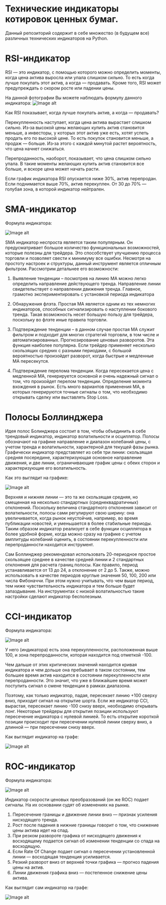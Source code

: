 # Технические индикаторы котировок ценных бумаг.

Данный репозиторий содержит в себе множество (в будущем все) различных технических индикаторов на Python.

# RSI-индикатор

RSI — это индикатор, с помощью которого можно определить моменты, когда цена актива выросла или упала слишком сильно. То есть когда лучше покупать этот актив, а когда — продавать. Кроме того, RSI может предупреждать о скором росте или падении цены.

На данной фотографии Вы можете наблюдать формулу данного индикатора:
![Image alt](https://github.com/LRKZZ/technical-indicators/blob/main/technical%20indicators/tech_pictures/RSIpic.jpg)

Как RSI показывает, когда лучше покупать актив, а когда — продавать?

Перекупленность наступает, когда цена актива вырастает слишком сильно. Из‑за высокой цены желающих купить актив становится меньше, а инвесторы, у которых этот актив уже есть, хотят успеть продать его по высокой цене. То есть покупок становится меньше, а продаж — больше. Из‑за этого с каждой минутой растет вероятность, что цена начнет снижаться.

Перепроданность, наоборот, показывает, что цена слишком сильно упала. В такие моменты желающих купить актив становится все больше, и вскоре цена может начать расти.

Если график индикатора RSI опускается ниже 30%, актив перепродан. Если поднимается выше 70%, актив перекуплен. От 30 до 70% — голубая зона, в которой индикатор нейтрален.

# SMA-индикатор

Формула индикатора:

![Image alt](https://github.com/LRKZZ/technical-indicators/blob/main/technical%20indicators/tech_pictures/SMA_indicator.jpg)

SMA индикатор неспроста является таким популярным. Он предусматривает большое количество функциональных возможностей, которые полезны для трейдера. Это способствует улучшению процесса торговли и позволяет свести к минимуму все ошибки. Несмотря на простоту настроек и структуры, данный инструмент является отличным фильтром. Рассмотрим детальнее его возможности:

1. Выявление тенденции – посмотрев на линию МА можно легко определить направление действующего тренда. Направление линии свидетельствует о направлении движения тренда. Главное, грамотно экспериментировать с установкой периода индикатора

2. Обнаружения флэта. Простая MA является одним из тех немногих индикаторов, способных сигнализировать о наступлении бокового тренда. Такая возможность несет большую пользу для трейдера, поскольку во флэте иные правила торговли.

3. Подтверждение тенденции – в данном случае простая MA служит фильтром и подходит для многих стратегий торговли, в том числе и автоматизированных.
Прогнозирование ценовых разворотов. Эта функция наиболее популярна. Если трейдер применяет несколько скользящих средних с разными периодами, с большой вероятностью произойдет разворот, когда быстрые и медленные МА пересекутся.

4. Подтверждение перелома тенденции. Когда пересекается цена с медленной МА, генерируется основной и очень надежный сигнал о том, что произойдет перелом тенденции.
Определение момента вхождения в рынок. Есть много вариантов применения МА, в которых генерируются точные сигналы о том, что необходимо открывать сделку или выставлять Stop Loss.

# Полосы Боллинджера

Идея полос Болинджера состоит в том, чтобы объединить в себе трендовый индикатор, индикатор волатильности и осциллятор. Полосы обозначают на графике направление и диапазон колебаний цены, с учетом тренда и волатильности, характерной для текущей фазы рынка. Графически индикатор представляет из себя три линии: скользящая средняя посередине, характеризующая основное направление движения, и две линии, ограничивающие график цены с обеих сторон и характеризующие его волатильность.

Как это выглядит на графике:

![Image alt](https://github.com/LRKZZ/technical-indicators/blob/main/technical%20indicators/tech_pictures/BollingerBands_pic.jpg)

Верхняя и нижняя линии — это та же скользящая средняя, но смещенная на несколько стандартных (среднеквадратичных) отклонений. Поскольку величина стандартного отклонения зависит от волатильности, полосы сами регулируют свою ширину: она увеличивается, когда рынок неустойчив, например, во время публикации новостей, и уменьшается в более стабильные периоды. Таким образом индикатор реализует в себе функции осциллятора в более удобной форме, когда можно сразу на графике с учетом амплитуды колебаний оценить, в состоянии перекупленности или перепроданности находится инструмент.

Сам Боллинджер рекомендовал использовать 20-периодное простое скользящее среднее в качестве средней линии и 2 стандартных отклонения для расчета границ полосы. Как правило, период устанавливается от 13 до 24, а отклонение от 2 до 5. Также, можно использовать в качестве периодов круглые значения 50, 100, 200 или числа Фибоначчи. При этом нужно учитывать, что чем выше период, тем ниже чувствительность индикатора и тем больше будет запаздывание. На инструментах с низкой волатильностью такие настройки сделают индикатор бесполезным.

# CCI-индикатор

Формула индикатора:

![Image alt](https://github.com/LRKZZ/technical-indicators/blob/main/technical%20indicators/tech_pictures/ССI_pic.jpg)

У него (индикатора) есть зона перекупленности, расположенная выше 100, и зона перепроданности, которая находится под отметкой -100.

Чем дальше от этих критических значений находится кривая индикатора и чем дольше она пребывает в таком состоянии, тем большее время актив находится в состоянии перекупленности или перепроданности. Это значит, что уже в ближайшее время может поступить сигнал о смене тенденции в рамках диапазона.

Поэтому, как только индикатор, падая, пересекает линию +100 сверху вниз, приходит сигнал на открытие шорта. Если же индикатор CCI, вырастая, пересекает линию -100 снизу вверх, необходимо открывать лонг. Некоторые трейдеры для открытия позиции используют пересечение индикатора с нулевой линией. То есть открытие короткой позиции происходит при пересечении нулевой линии сверху вниз, а длинной — при пересечении снизу вверх.

Как выглядит индикатор на графе:

![Image alt](https://github.com/LRKZZ/technical-indicators/blob/main/technical%20indicators/tech_pictures/ССI_indicator_pic.jpg)

# ROC-индикатор

Формула индикатора:

![Image alt](https://github.com/LRKZZ/technical-indicators/blob/main/technical%20indicators/tech_pictures/ROC_fpic.jpg)

Индикатор скорости ценовых преобразований (он же ROC) подает сигналы. На их основании судят об изменениях на рынке.

1. Пересечение границы и движение линии вниз — признак усиления нисходящего тренда.
2. Рост после падения в нижние границы говорит о том, что снижение цены актива идет на спад.
3. При резком развороте графика от нисходящего движения к восходящему подается сигнал об изменении тенденции со спада на восходящую.
4. Если Rate Of Change подает сигнал о пересечении установленной линии — восходящая тенденция усиливается.
5. Резкий разворот вниз от верхней точки графика — прогноз падения цены на актив.
6. Линии движения графика вниз — постепенное снижение цены актива.

Как выглядит сам индикатор на графе:

![Image alt](https://github.com/LRKZZ/technical-indicators/blob/main/technical%20indicators/tech_pictures/ROC_indicator_pic.jpg)
